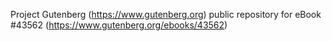 Project Gutenberg (https://www.gutenberg.org) public repository for eBook #43562 (https://www.gutenberg.org/ebooks/43562)
